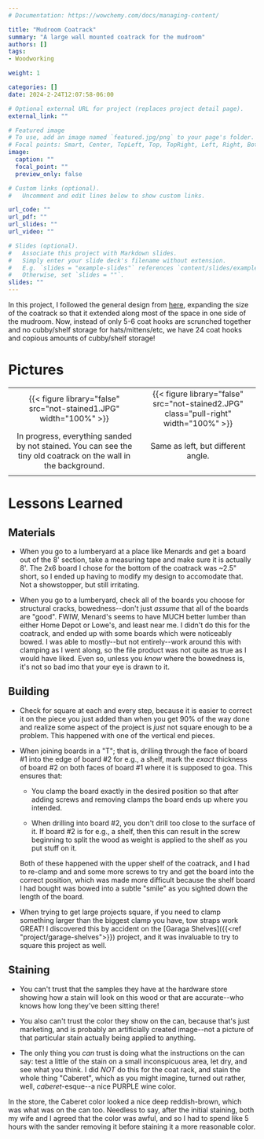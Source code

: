 ```yaml
---
# Documentation: https://wowchemy.com/docs/managing-content/

title: "Mudroom Coatrack"
summary: "A large wall mounted coatrack for the mudroom"
authors: []
tags:
- Woodworking

weight: 1

categories: []
date: 2024-2-24T12:07:58-06:00

# Optional external URL for project (replaces project detail page).
external_link: ""

# Featured image
# To use, add an image named `featured.jpg/png` to your page's folder.
# Focal points: Smart, Center, TopLeft, Top, TopRight, Left, Right, BottomLeft, Bottom, BottomRight.
image:
  caption: ""
  focal_point: ""
  preview_only: false

# Custom links (optional).
#   Uncomment and edit lines below to show custom links.

url_code: ""
url_pdf: ""
url_slides: ""
url_video: ""

# Slides (optional).
#   Associate this project with Markdown slides.
#   Simply enter your slide deck's filename without extension.
#   E.g. `slides = "example-slides"` references `content/slides/example-slides.md`.
#   Otherwise, set `slides = ""`.
slides: ""
---
```


In this project, I followed the general design from
[here](https://www.ana-white.com/woodworking-projects/small-pallet-inspired-coat-rack-shelves/),
expanding the size of the coatrack so that it extended along most of the space
in one side of the mudroom. Now, instead of only 5-6 coat hooks are scrunched
together and no cubby/shelf storage for hats/mittens/etc, we have 24 coat hooks
and copious amounts of cubby/shelf storage!

# Pictures
|                                                                                                                 |                                                                                        |
|:---------------------------------------------------------------------------------------------------------------:|:--------------------------------------------------------------------------------------:|
| {{< figure library="false" src="not-stained1.JPG" width="100%" >}}                                              | {{< figure library="false" src="not-stained2.JPG"  class="pull-right" width="100%" >}} |
| In progress, everything sanded by not stained. You can see the tiny old coatrack on the wall in the background. | Same as left, but different angle.                                                     |
|                                                                                                                 |                                                                                        |

# Lessons Learned

## Materials

- When you go to a lumberyard at a place like Menards and get a board out of the
  8' section, take a measuring tape and make sure it is actually 8'. The 2x6
  board I chose for the bottom of the coatrack was ~2.5" short, so I ended up
  having to modify my design to accomodate that. Not a showstopper, but still
  irritating.

- When you go to a lumberyard, check all of the boards you choose for structural
  cracks, bowedness--don't just _assume_ that all of the boards are
  "good". FWIW, Menard's seems to have MUCH better lumber than either Home Depot
  or Lowe's, and least near me. I didn't do this for the coatrack, and ended up
  with some boards which were noticeably bowed. I was able to mostly--but not
  entirely--work around this with clamping as I went along, so the file product
  was not quite as true as I would have liked. Even so, unless you _know_ where
  the bowedness is, it's not so bad imo that your eye is drawn to it.

## Building

- Check for square at each and every step, because it is easier to correct it on
  the piece you just added than when you get 90% of the way done and realize
  some aspect of the project is _just_ not square enough to be a problem. This
  happened with one of the vertical end pieces.

- When joining boards in a "T"; that is, drilling through the face of board #1
  into the edge of board #2 for e.g., a shelf, mark the _exact_ thickness of
  board #2 on both faces of board #1 where it is supposed to goa. This ensures
  that:

    - You clamp the board exactly in the desired position so that after adding
      screws and removing clamps the board ends up where you intended.

    - When drilling into board #2, you don't drill too close to the surface of
      it. If board #2 is for e.g., a shelf, then this can result in the screw
      beginning to split the wood as weight is applied to the shelf as you put
      stuff on it.

  Both of these happened with the upper shelf of the coatrack, and I had to
  re-clamp and and some more screws to try and get the board into the correct
  position, which was made more difficult because the shelf board I had bought
  was bowed into a subtle "smile" as you sighted down the length of the board.

- When trying to get large projects square, if you need to clamp something
  larger than the biggest clamp you have, tow straps work GREAT! I discovered
  this by accident on the [Garaga Shelves]({{<ref "project/garage-shelves">}})
  project, and it was invaluable to try to square this project as well.

## Staining

- You can't trust that the samples they have at the hardware store showing how a
  stain will look on this wood or that are accurate--who knows how long they've
  been sitting there!

- You also can't trust the color they show on the can, because that's just
  marketing, and is probably an artificially created image--not a picture of
  that particular stain actually being applied to anything.

- The only thing you _can_ trust is doing what the instructions on the can say:
  test a little of the stain on a small inconspicuous area, let dry, and see
  what you think. I did _NOT_ do this for the coat rack, and stain the whole
  thing "Caberet", which as you might imagine, turned out rather, well,
  _caberet_-esque--a nice PURPLE wine color.

In the store, the Caberet color looked a nice deep reddish-brown, which was what
was on the can too.  Needless to say, after the initial staining, both my wife
and I agreed that the color was awful, and so I had to spend like 5 hours with
the sander removing it before staining it a more reasonable color.
